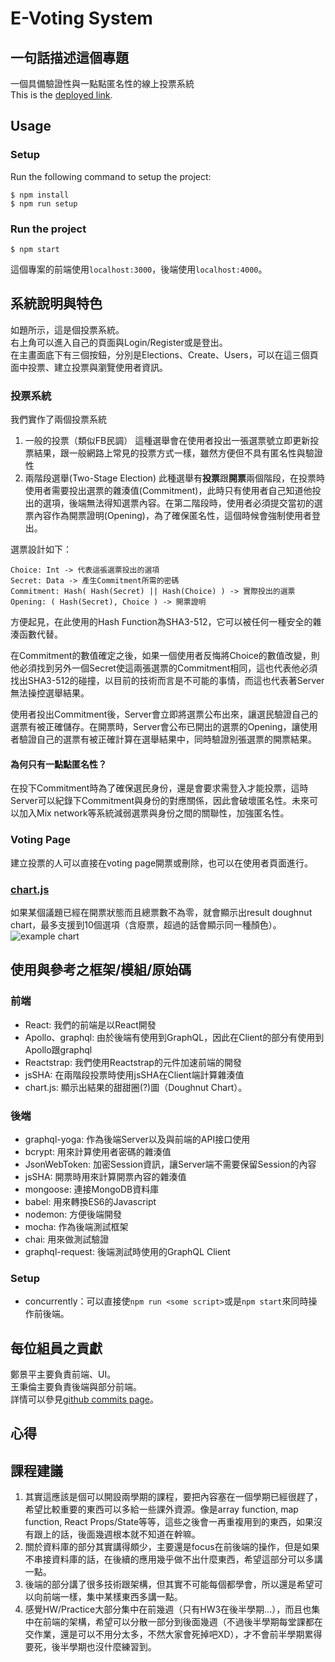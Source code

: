# E-Voting System

## 一句話描述這個專題
一個具備驗證性與一點點匿名性的線上投票系統  
This is the [deployed link](https://e-voting-web-final.herokuapp.com).

## Usage
### Setup
Run the following command to setup the project:  

```
$ npm install   
$ npm run setup  
```  

### Run the project

```
$ npm start
```

這個專案的前端使用`localhost:3000`，後端使用`localhost:4000`。

## 系統說明與特色
如題所示，這是個投票系統。  
右上角可以進入自己的頁面與Login/Register或是登出。  
在主畫面底下有三個按鈕，分別是Elections、Create、Users，可以在這三個頁面中投票、建立投票與瀏覽使用者資訊。

### 投票系統
我們實作了兩個投票系統  

1. 一般的投票（類似FB民調）
    這種選舉會在使用者投出一張選票號立即更新投票結果，跟一般網路上常見的投票方式一樣，雖然方便但不具有匿名性與驗證性
2. 兩階段選舉(Two-Stage Election)
    此種選舉有**投票**跟**開票**兩個階段，在投票時使用者需要投出選票的雜湊值(Commitment)，此時只有使用者自己知道他投出的選項，後端無法得知選票內容。在第二階段時，使用者必須提交當初的選票內容作為開票證明(Opening)，為了確保匿名性，這個時候會強制使用者登出。

選票設計如下：

```
Choice: Int -> 代表這張選票投出的選項
Secret: Data -> 產生Commitment所需的密碼
Commitment: Hash( Hash(Secret) || Hash(Choice) ) -> 實際投出的選票
Opening: ( Hash(Secret), Choice ) -> 開票證明
```

方便起見，在此使用的Hash Function為SHA3-512，它可以被任何一種安全的雜湊函數代替。

在Commitment的數值確定之後，如果一個使用者反悔將Choice的數值改變，則他必須找到另外一個Secret使這兩張選票的Commitment相同，這也代表他必須找出SHA3-512的碰撞，以目前的技術而言是不可能的事情，而這也代表著Server無法操控選舉結果。

使用者投出Commitment後，Server會立即將選票公布出來，讓選民驗證自己的選票有被正確儲存。在開票時，Server會公布已開出的選票的Opening，讓使用者驗證自己的選票有被正確計算在選舉結果中，同時驗證別張選票的開票結果。

#### 為何只有一點點匿名性？

在投下Commitment時為了確保選民身份，還是會要求需登入才能投票，這時Server可以紀錄下Commitment與身份的對應關係，因此會破壞匿名性。未來可以加入Mix network等系統減弱選票與身份之間的關聯性，加強匿名性。

### Voting Page
建立投票的人可以直接在voting page開票或刪除，也可以在使用者頁面進行。  

### [chart.js](https://github.com/jerairrest/react-chartjs-2)
如果某個議題已經在開票狀態而且總票數不為零，就會顯示出result doughnut chart，最多支援到10個選項（含廢票，超過的話會顯示同一種顏色）。  
![example chart](https://imgur.com/0NcjcjP.png)

## 使用與參考之框架/模組/原始碼

### 前端
- React: 我們的前端是以React開發
- Apollo、graphql: 由於後端有使用到GraphQL，因此在Client的部分有使用到Apollo跟graphql
- Reactstrap: 我們使用Reactstrap的元件加速前端的開發
- jsSHA: 在兩階段投票時使用jsSHA在Client端計算雜湊值
- chart.js: 顯示出結果的甜甜圈(?)圖（Doughnut Chart）。

### 後端
- graphql-yoga: 作為後端Server以及與前端的API接口使用
- bcrypt: 用來計算使用者密碼的雜湊值
- JsonWebToken: 加密Session資訊，讓Server端不需要保留Session的內容
- jsSHA: 開票時用來計算開票內容的雜湊值
- mongoose: 連接MongoDB資料庫
- babel: 用來轉換ES6的Javascript
- nodemon: 方便後端開發
- mocha: 作為後端測試框架
- chai: 用來做測試驗證
- graphql-request: 後端測試時使用的GraphQL Client

### Setup
- concurrently：可以直接使`npm run <some script>`或是`npm start`來同時操作前後端。

## 每位組員之貢獻
鄭景平主要負責前端、UI。  
王秉倫主要負責後端與部分前端。  
詳情可以參見[github commits page](https://github.com/JP-Cheng/voteNTUSC/commits/master)。

## 心得

## 課程建議
1. 其實這應該是個可以開設兩學期的課程，要把內容塞在一個學期已經很趕了，希望比較重要的東西可以多給一些課外資源。像是array function, map function, React Props/State等等，這些之後會一再重複用到的東西，如果沒有跟上的話，後面幾週根本就不知道在幹嘛。  
2. 關於資料庫的部分其實講得頗少，主要還是focus在前後端的操作，但是如果不串接資料庫的話，在後續的應用幾乎做不出什麼東西，希望這部分可以多講一點。  
3. 後端的部分講了很多技術跟架構，但其實不可能每個都學會，所以還是希望可以向前端一樣，集中某樣東西多講一點。  
4. 感覺HW/Practice大部分集中在前幾週（只有HW3在後半學期...），而且也集中在前端的架構，希望可以分散一部分到後面幾週（不過後半學期每堂課都在交作業，還是可以不用分太多，不然大家會死掉吧XD），才不會前半學期累得要死，後半學期也沒什麼練習到。  
